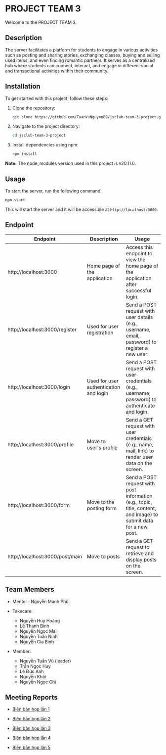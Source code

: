 # PROJECT TEAM 3

Welcome to the PROJECT TEAM 3.

## Description

The server facilitates a platform for students to engage in various activities such as posting and sharing stories, exchanging classes, buying and selling used items, and even finding romantic partners. It serves as a centralized hub where students can connect, interact, and engage in different social and transactional activities within their community.

## Installation

To get started with this project, follow these steps:

1. Clone the repository:

   ```bash
   git clone https://github.com/TuanVuNguyen89/jsclub-team-3-project.git
   ```

2. Navigate to the project directory:

   ```bash
   cd jsclub-team-3-project
   ```

3. Install dependencies using npm:

   ```bash
   npm install
   ```

**Note:** The node_modules version used in this project is v20.11.0.

## Usage

To start the server, run the following command:

```bash
npm start
```

This will start the server and it will be accessible at `http://localhost:3000`.

## Endpoint
| Endpoint                       | Description                                         | Usage                                                                                   |
|--------------------------------|-----------------------------------------------------|-----------------------------------------------------------------------------------------|
| http://localhost:3000          | Home page of the application                        | Access this endpoint to view the home page of the application after successful login. |
| http://localhost:3000/register | Used for user registration                          | Send a POST request with user details (e.g., username, email, password) to register a new user. |
| http://localhost:3000/login    | Used for user authentication and login              | Send a POST request with user credentials (e.g., username, password) to authenticate and login. |
| http://localhost:3000/profile  | Move to user's profile                              | Send a GET request with user credentials (e.g., name, mail, link) to render user data on the screen. |
| http://localhost:3000/form     | Move to the posting form                             | Send a POST request with post information (e.g., topic, title, content, and image) to submit data for a new post. |
| http://localhost:3000/post/main     | Move to posts                                       | Send a GET request to retrieve and display posts on the screen.                          |

## Team Members

- Mentor : Nguyễn Mạnh Phú

- Takecare:
    - Nguyễn Huy Hoàng
    - Lê Thanh Bình
    - Nguyễn Ngọc Mai
    - Nguyễn Tuấn Ninh
    - Nguyễn Gia Bình

- Member:
    - Nguyễn Tuấn Vũ (leader)
    - Trần Ngọc Huy
    - Lê Đức Anh
    - Nguyễn Khôi
    - Nguyễn Ngọc Chi

## Meeting Reports
- [Biên bản họp lần 1](https://github.com/TuanVuNguyen89/jsclub-team-3-project/blob/master/Bi%C3%AAn%20b%E1%BA%A3n%20h%E1%BB%8Dp/Bi%C3%AAn%20b%E1%BA%A3n%20h%E1%BB%8Dp%20ng%C3%A0y%201.md)

- [Biên bản họp lần 2](https://github.com/TuanVuNguyen89/jsclub-team-3-project/blob/master/Bi%C3%AAn%20b%E1%BA%A3n%20h%E1%BB%8Dp/Bi%C3%AAn%20b%E1%BA%A3n%20h%E1%BB%8Dp%20ng%C3%A0y%202.md)

- [Biên bản họp lần 3](https://github.com/TuanVuNguyen89/jsclub-team-3-project/blob/master/Bi%C3%AAn%20b%E1%BA%A3n%20h%E1%BB%8Dp/Bi%C3%AAn%20b%E1%BA%A3n%20h%E1%BB%8Dp%20ng%C3%A0y%203.md)

- [Biên bản họp lần 4](https://github.com/TuanVuNguyen89/jsclub-team-3-project/blob/master/Bi%C3%AAn%20b%E1%BA%A3n%20h%E1%BB%8Dp/Bi%C3%AAn%20b%E1%BA%A3n%20h%E1%BB%8Dp%20ng%C3%A0y%204.md)

- [Biên bản họp lần 5](https://github.com/TuanVuNguyen89/jsclub-team-3-project/blob/master/Bi%C3%AAn%20b%E1%BA%A3n%20h%E1%BB%8Dp/Bi%C3%AAn%20b%E1%BA%A3n%20h%E1%BB%8Dp%20ng%C3%A0y%205.md)

